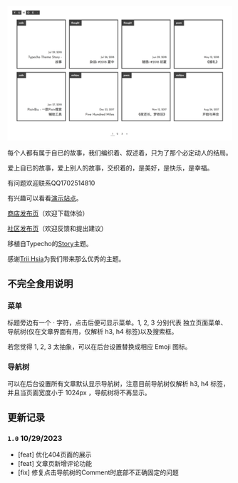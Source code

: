 ![预览](/preview.jpg "预览")

每个人都有属于自已的故事，我们编织着、叙述着，只为了那个必定动人的结局。

爱上自已的故事，爱上别人的故事，交织着的，是美好，是快乐，是幸福。

有问题欢迎联系QQ1702514810

有兴趣可以看看[演示站点](https://yumoe.com/ "演示站点")。

[商店发布页](https://www.emlog.net/template/detail/1125 "商店地址")（欢迎下载体验）

[社区发布页](https://emlog.cn/post-873.html "社区地址")（欢迎反馈和提出建议）

移植自Typecho的[Story](https://github.com/txperl/Story-for-Typecho/ "Story")主题。

感谢[Trii Hsia](https://github.com/txperl/ "Trii Hsia")为我们带来那么优秀的主题。

## 不完全食用说明

### 菜单

标题旁边有一个 · 字符，点击后便可显示菜单。1, 2, 3 分别代表 独立页面菜单、导航树(仅在文章界面有用，仅解析 h3, h4 标签)以及搜索框。

若您觉得 1, 2, 3 太抽象，可以在后台设置替换成相应 Emoji 图标。

### 导航树

可以在后台设置所有文章默认显示导航树，注意目前导航树仅解析 h3, h4 标签，并且当页面宽度小于 1024px ，导航树将不再显示。

## 更新记录

### `1.0` 10/29/2023

- [feat] 优化404页面的展示
- [feat] 文章页新增评论功能
- [fix] 修复点击导航树的Comment时底部不正确固定的问题